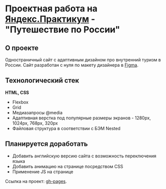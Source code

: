 # Проектная работа на [Яндекс.Практикум](https://practicum.yandex.ru/) - "Путешествие по России"

## О проекте

Одностраничный сайт с адаптивным дизайном про внутренний туризм в России. Сайт разработан с нуля по макету дизайнера в [Figma](https://www.figma.com/file/5S2WSbEFL6awjVWJ0NWL8Q/Sprint-3_-Russia-_-desktop-mobile?node-id=28503%3A0).

## Технологический стек

**HTML, CSS**

* Flexbox
* Grid
* Медиазапросы  @media
* Адаптивная верстка под популярные размеры экранов - 1280px, 1024px, 768px, 320px
* Файловая структура в соответствии с БЭМ Nested

## Планируется доработать

* Добавить английскую версию сайта с возможность переключения языка
* Добавить анимацию на странице посредством CSS
* Применение JS на странице

Ссылка на проект: [gh-pages](https://miklekuzichev.github.io/russian-travel/index.html).


